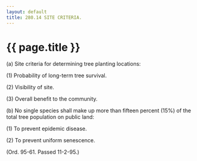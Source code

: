 ```yaml
---
layout: default 
title: 280.14 SITE CRITERIA.
---
```


{{ page.title }}
================

​(a) Site criteria for determining tree planting locations:

​(1) Probability of long-term tree survival.

​(2) Visibility of site.

​(3) Overall benefit to the community.

​(b) No single species shall make up more than fifteen percent (15%) of
the total tree population on public land:

​(1) To prevent epidemic disease.

​(2) To prevent uniform senescence.

(Ord. 95-61. Passed 11-2-95.)
